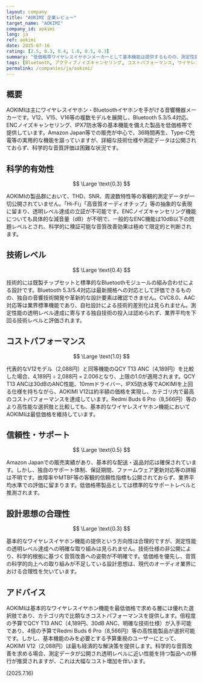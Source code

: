 ```yaml
---
layout: company
title: "AOKIMI 企業レビュー"
target_name: "AOKIMI"
company_id: aokimi
lang: ja
ref: aokimi
date: 2025-07-16
rating: [2.5, 0.3, 0.4, 1.0, 0.5, 0.3]
summary: "低価格帯ワイヤレスイヤホンメーカーとして基本機能は提供するものの、測定性能や技術レベルは業界平均を大きく下回る"
tags: [Bluetooth, アクティブノイズキャンセリング, コストパフォーマンス, ワイヤレスイヤホン, 格安]
permalink: /companies/ja/aokimi/
---
```

## 概要

AOKIMIは主にワイヤレスイヤホン・Bluetoothイヤホンを手がける音響機器メーカーです。V12、V15、V16等の複数モデルを展開し、Bluetooth 5.3/5.4対応、ENCノイズキャンセリング、IPX7防水等の基本機能を備えた製品を低価格帯で提供しています。Amazon Japan等での販売が中心で、36時間再生、Type-C充電等の実用的な機能を謳っていますが、詳細な技術仕様や測定データは公開されておらず、科学的な音質評価は困難な状況です。

## 科学的有効性

$$ \Large \text{0.3} $$

AOKIMIの製品群において、THD、SNR、周波数特性等の客観的測定データが一切公開されていません。「Hi-Fi」「高音質オーディオチップ」等の抽象的な表現に留まり、透明レベル達成の立証が不可能です。ENCノイズキャンセリング機能についても具体的な減音量（dB）が不明で、一般的なENC機能は10dB以下の問題レベルとされ、科学的に検証可能な音質改善効果は極めて限定的と判断されます。

## 技術レベル

$$ \Large \text{0.4} $$

技術的には既製チップセットと標準的なBluetoothモジュールの組み合わせによる設計です。Bluetooth 5.3/5.4対応は最新規格への対応として評価できるものの、独自の音響技術開発や革新的な設計要素は確認できません。CVC8.0、AAC対応等は業界標準機能であり、自社設計による技術的差別化は見られません。測定性能の透明レベル達成に寄与する独自技術の投入は認められず、業界平均を下回る技術レベルと評価されます。

## コストパフォーマンス

$$ \Large \text{1.0} $$

代表的なV12モデル（2,088円）と同等機能のQCY T13 ANC（4,189円）を比較した場合、4,189円 ÷ 2,088円 = 2.006となり、上限の1.0が適用されます。QCY T13 ANCは30dBのANC性能、10mmドライバー、IPX5防水等でAOKIMIを上回る仕様を持ちながら、AOKIMI V12は約半額の価格を実現し、カテゴリ内で最高のコストパフォーマンスを達成しています。Redmi Buds 6 Pro（8,566円）等のより高性能な選択肢と比較しても、基本的なワイヤレスイヤホン機能においてAOKIMIは最低価格を維持しています。

## 信頼性・サポート

$$ \Large \text{0.5} $$

Amazon Japanでの販売実績があり、基本的な配送・返品対応は確保されています。しかし、独自のサポート体制、保証期間、ファームウェア更新対応等の詳細は不明です。故障率やMTBF等の客観的信頼性指標も公開されておらず、業界平均水準での評価に留まります。低価格帯製品としては標準的なサポートレベルと推測されます。

## 設計思想の合理性

$$ \Large \text{0.3} $$

基本的なワイヤレスイヤホン機能の提供という方向性は合理的ですが、測定性能の透明レベル達成への明確な取り組みは見られません。技術仕様の非公開により、科学的根拠に基づく音質改善への姿勢が不明確です。低価格を優先し、音質の科学的向上への取り組みが不足している設計思想は、現代のオーディオ業界における合理性を欠いています。

## アドバイス

AOKIMIは基本的なワイヤレスイヤホン機能を最低価格で求める層には優れた選択肢であり、カテゴリ内で比類なきコストパフォーマンスを提供します。倍程度の予算でQCY T13 ANC（4,189円、30dB ANC、明確な技術仕様）が入手可能であり、4倍の予算でRedmi Buds 6 Pro（8,566円）等の高性能製品が選択可能です。しかし、基本機能のみを必要とする予算重視のユーザーにとって、AOKIMI V12（2,088円）は最も経済的な解決策を提供します。科学的な音質改善を求める場合、測定データが公開され透明レベルに近い性能を持つ製品への移行が推奨されますが、これは大幅なコスト増加を伴います。

(2025.7.16)